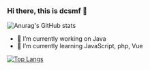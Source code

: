 ### Hi there, this is dcsmf 👋

![Anurag's GitHub stats](https://github-readme-stats.vercel.app/api?username=dcsmf&show_icons=true)

- 🔭 I’m currently working on Java
- 🌱 I’m currently learning JavaScript, php, Vue

[![Top Langs](https://github-readme-stats.vercel.app/api/top-langs/?username=dcsmf&layout=compact)](https://github.com/anuraghazra/github-readme-stats)

<!--
**dcsmf/dcsmf** is a ✨ _special_ ✨ repository because its `README.md` (this file) appears on your GitHub profile.

Here are some ideas to get you started:

- 🔭 I’m currently working on ...
- 🌱 I’m currently learning ...
- 👯 I’m looking to collaborate on ...
- 🤔 I’m looking for help with ...
- 💬 Ask me about ...
- 📫 How to reach me: ...
- 😄 Pronouns: ...
- ⚡ Fun fact: ...
-->
